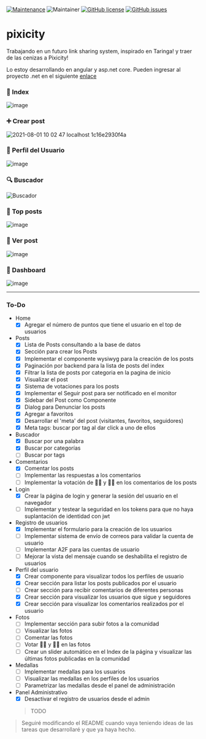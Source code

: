 [![Maintenance](https://img.shields.io/badge/Maintained%3F-yes-green.svg)](https://GitHub.com/Naereen/StrapDown.js/graphs/commit-activity)
![Maintainer](https://img.shields.io/badge/maintainer-NESTicle-blue)
[![GitHub license](https://img.shields.io/github/license/Naereen/StrapDown.js.svg)](https://github.com/Naereen/StrapDown.js/blob/master/LICENSE)
[![GitHub issues](https://img.shields.io/github/issues/NESTicle/pixicity.svg)](https://GitHub.com/NESTicle/pixicity/issues/)

# pixicity
Trabajando en un futuro link sharing system, inspirado en Taringa! y traer de las cenizas a Pixicity!

Lo estoy desarrollando en angular y asp.net core. Pueden ingresar al proyecto .net en el siguiente [enlace](https://github.com/NESTicle/pixicity-backend)

### 📄 Index
![image](https://user-images.githubusercontent.com/1715022/156477197-a0083046-be28-4cc0-85b3-d18b14637712.png)

### ➕ Crear post
![2021-08-01 10 02 47 localhost 1c16e2930f4a](https://user-images.githubusercontent.com/1715022/127775666-6b7a13a5-2a1e-442f-b1b0-4de0b46fe630.png)

### 🙂 Perfil del Usuario
![image](https://user-images.githubusercontent.com/1715022/152624812-ca59e10e-35b8-41bb-bb5d-bc3f8590a6c2.png)

### 🔍️ Buscador
![Buscador](https://user-images.githubusercontent.com/1715022/152900078-a5f5daf6-914c-45a0-96f6-ba04d653c13d.png)

### 🏅 Top posts
![image](https://user-images.githubusercontent.com/1715022/153098093-db1d3959-c795-48e4-9602-4b8672c25fa4.png)

### 👀 Ver post
![image](https://user-images.githubusercontent.com/1715022/151095244-3ef898ec-2b4e-4ea8-abe5-ff9fd27aa9dd.png)

### 🧮 Dashboard
![image](https://user-images.githubusercontent.com/1715022/156478249-58ae2333-7e0a-4608-8867-b7ac0ddc2300.png)

----

### To-Do

  - Home
    - [x] Agregar el número de puntos que tiene el usuario en el top de usuarios

  - Posts 
    - [x] Lista de Posts consultando a la base de datos
    - [x] Sección para crear los Posts
    - [x] Implementar el componente wysiwyg para la creación de los posts
    - [x] Paginación por backend para la lista de posts del index
    - [x] Filtrar la lista de posts por categoria en la pagina de inicio
    - [x] Visualizar el post
    - [x] Sistema de votaciones para los posts
    - [x] Implementar el Seguir post para ser notificado en el monitor
    - [x] Sidebar del Post como Componente
    - [x] Dialog para Denunciar los posts
    - [x] Agregar a favoritos
    - [x] Desarrollar el 'meta' del post (visitantes, favoritos, seguidores)
    - [x] Meta tags: buscar por tag al dar click a uno de ellos
    
  - Buscador
    - [x] Buscar por una palabra
    - [x] Buscar por categorías
    - [ ] Buscar por tags

  - Comentarios
    - [x] Comentar los posts
    - [ ] Implementar las respuestas a los comentarios
    - [ ] Implementar la votación de 👍🏼 y 👎🏼 en los comentarios de los posts

  - Login
    - [x] Crear la página de login y generar la sesión del usuario en el navegador
    - [ ] Implementar y testear la seguridad en los tokens para que no haya suplantación de identidad con jwt
 
  - Registro de usuarios
    - [x] Implementar el formulario para la creación de los usuarios
    - [ ] Implementar sistema de envío de correos para validar la cuenta de usuario
    - [ ] Implementar A2F para las cuentas de usuario
    - [ ] Mejorar la vista del mensaje cuando se deshabilita el registro de usuarios

  - Perfil del usuario
    - [x] Crear componente para visualizar todos los perfiles de usuario
    - [x] Crear sección para listar los posts publicados por el usuario
    - [ ] Crear sección para recibir comentarios de diferentes personas
    - [x] Crear sección para visualizar los usuarios que sigue y seguidores
    - [x] Crear sección para visualizar los comentarios realizados por el usuario
    
  - Fotos
    - [ ] Implementar sección para subir fotos a la comunidad
    - [ ] Visualizar las fotos
    - [ ] Comentar las fotos
    - [ ] Votar 👍🏼 y 👎🏼 en las fotos
    - [ ] Crear un slider automático en el Index de la página y visualizar las últimas fotos publicadas en la comunidad

  - Medallas
    - [ ] Implementar medallas para los usuarios
    - [ ] Visualizar las medallas en los perfiles de los usuarios
    - [ ] Parametrizar las medallas desde el panel de administración

  - Panel Administrativo
    - [x] Desactivar el registro de usuarios desde el admin
    > TODO

> Seguiré modificando el README cuando vaya teniendo ideas de las tareas que desarrollaré y que ya haya hecho.

